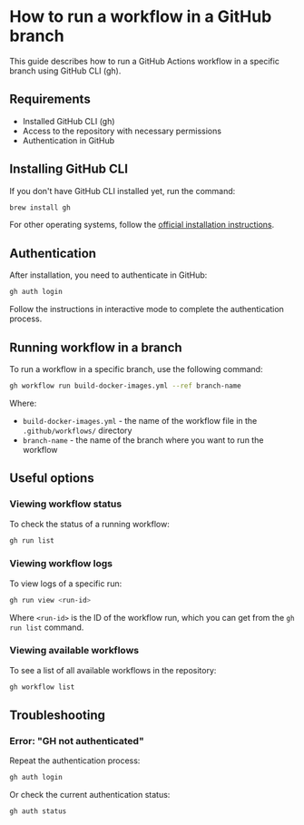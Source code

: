 # How to run a workflow in a GitHub branch

This guide describes how to run a GitHub Actions workflow in a specific branch using GitHub CLI (gh).

## Requirements

- Installed GitHub CLI (gh)
- Access to the repository with necessary permissions
- Authentication in GitHub

## Installing GitHub CLI

If you don't have GitHub CLI installed yet, run the command:

```bash
brew install gh
```

For other operating systems, follow the [official installation instructions](https://github.com/cli/cli#installation).

## Authentication

After installation, you need to authenticate in GitHub:

```bash
gh auth login
```

Follow the instructions in interactive mode to complete the authentication process.

## Running workflow in a branch

To run a workflow in a specific branch, use the following command:

```bash
gh workflow run build-docker-images.yml --ref branch-name
```

Where:
- `build-docker-images.yml` - the name of the workflow file in the `.github/workflows/` directory
- `branch-name` - the name of the branch where you want to run the workflow

## Useful options

### Viewing workflow status

To check the status of a running workflow:

```bash
gh run list
```

### Viewing workflow logs

To view logs of a specific run:

```bash
gh run view <run-id>
```

Where `<run-id>` is the ID of the workflow run, which you can get from the `gh run list` command.

### Viewing available workflows

To see a list of all available workflows in the repository:

```bash
gh workflow list
```

## Troubleshooting

### Error: "GH not authenticated"

Repeat the authentication process:

```bash
gh auth login
```

Or check the current authentication status:

```bash
gh auth status
